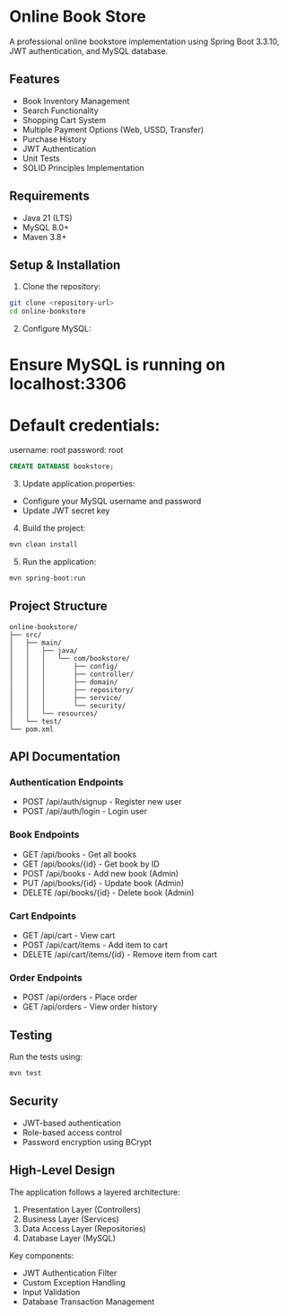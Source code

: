 # Online Book Store

A professional online bookstore implementation using Spring Boot 3.3.10, JWT authentication, and MySQL database.

## Features

- Book Inventory Management
- Search Functionality
- Shopping Cart System
- Multiple Payment Options (Web, USSD, Transfer)
- Purchase History
- JWT Authentication
- Unit Tests
- SOLID Principles Implementation

## Requirements

- Java 21 (LTS)
- MySQL 8.0+
- Maven 3.8+

## Setup & Installation

1. Clone the repository:
```bash
git clone <repository-url>
cd online-bookstore
```

2. Configure MySQL:
# Ensure MySQL is running on localhost:3306
# Default credentials:
username: root
password: root
```sql
CREATE DATABASE bookstore;

```

3. Update application.properties:
- Configure your MySQL username and password
- Update JWT secret key

4. Build the project:
```bash
mvn clean install
```

5. Run the application:
```bash
mvn spring-boot:run
```

## Project Structure

```
online-bookstore/
├── src/
│   ├── main/
│   │   ├── java/
│   │   │   └── com/bookstore/
│   │   │       ├── config/
│   │   │       ├── controller/
│   │   │       ├── domain/
│   │   │       ├── repository/
│   │   │       ├── service/
│   │   │       └── security/
│   │   └── resources/
│   └── test/
└── pom.xml
```

## API Documentation

### Authentication Endpoints
- POST /api/auth/signup - Register new user
- POST /api/auth/login - Login user

### Book Endpoints
- GET /api/books - Get all books
- GET /api/books/{id} - Get book by ID
- POST /api/books - Add new book (Admin)
- PUT /api/books/{id} - Update book (Admin)
- DELETE /api/books/{id} - Delete book (Admin)

### Cart Endpoints
- GET /api/cart - View cart
- POST /api/cart/items - Add item to cart
- DELETE /api/cart/items/{id} - Remove item from cart

### Order Endpoints
- POST /api/orders - Place order
- GET /api/orders - View order history

## Testing

Run the tests using:
```bash
mvn test
```

## Security

- JWT-based authentication
- Role-based access control
- Password encryption using BCrypt

## High-Level Design

The application follows a layered architecture:
1. Presentation Layer (Controllers)
2. Business Layer (Services)
3. Data Access Layer (Repositories)
4. Database Layer (MySQL)

Key components:
- JWT Authentication Filter
- Custom Exception Handling
- Input Validation
- Database Transaction Management
